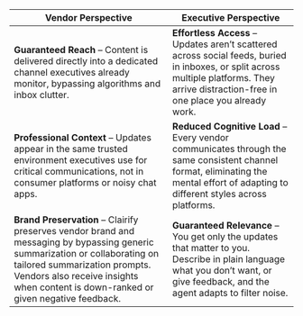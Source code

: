 
| **Vendor Perspective**                                                                                                                                                                                                                              | **Executive Perspective**                                                                                                                                                                |
| --------------------------------------------------------------------------------------------------------------------------------------------------------------------------------------------------------------------------------------------------- | ---------------------------------------------------------------------------------------------------------------------------------------------------------------------------------------- |
| **Guaranteed Reach** – Content is delivered directly into a dedicated channel executives already monitor, bypassing algorithms and inbox clutter.                                                                                                   | **Effortless Access** – Updates aren’t scattered across social feeds, buried in inboxes, or split across multiple platforms. They arrive distraction-free in one place you already work. |
| **Professional Context** – Updates appear in the same trusted environment executives use for critical communications, not in consumer platforms or noisy chat apps.                                                                                 | **Reduced Cognitive Load** – Every vendor communicates through the same consistent channel format, eliminating the mental effort of adapting to different styles across platforms.       |
| **Brand Preservation** – Clairify preserves vendor brand and messaging by bypassing generic summarization or collaborating on tailored summarization prompts. Vendors also receive insights when content is down-ranked or given negative feedback. | **Guaranteed Relevance** – You get only the updates that matter to you. Describe in plain language what you don’t want, or give feedback, and the agent adapts to filter noise.|